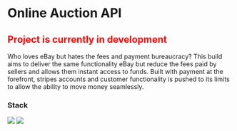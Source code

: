 <h1>Online Auction API</h1>

<h2 style="color:red">Project is currently in development</h2>

Who loves eBay but hates the fees and payment bureaucracy? 
This build aims to deliver the same functionality eBay but reduce the fees paid by sellers and allows them instant access to funds. 
Built with payment at the forefront, stripes accounts and customer functionality is pushed to its limits to allow the ability to move money seamlessly.
<h3>Stack</h3>

![](https://img.shields.io/badge/PhpIDE-PhpStorm-informational?style=flat&logo=phpstorm&logoColor=white&color=2bbc8a)
![](https://img.shields.io/badge/API-Laravel-informational?style=flat&logo=laravel&logoColor=white&color=2bbc8a)

